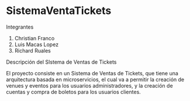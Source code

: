# SistemaVentaTickets

Integrantes
  1. Christian Franco
  2. Luis Macas Lopez
  3. Richard Ruales
  
  Descripción del SIstema de Ventas de Tickets
  
  El proyecto consiste en un Sistema de Ventas de Tickets, que tiene una arquitectura basada en microservicios, el cual va a permitir la creación de venues y eventos para los usuarios administradores, y la creación de cuentas y compra de boletos para los usuarios clientes. 
